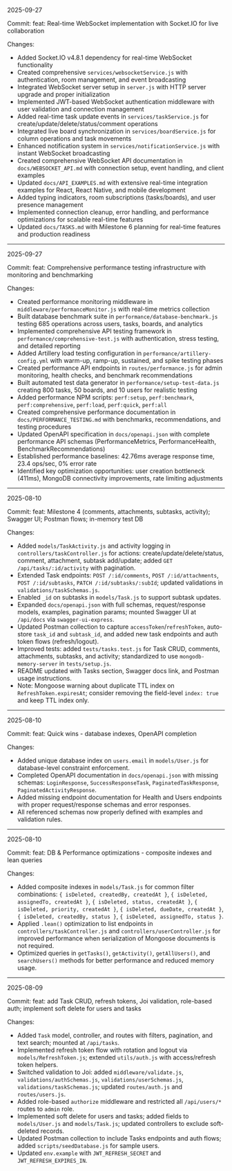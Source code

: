 2025-09-27

Commit: feat: Real-time WebSocket implementation with Socket.IO for live collaboration

Changes:
- Added Socket.IO v4.8.1 dependency for real-time WebSocket functionality
- Created comprehensive `services/websocketService.js` with authentication, room management, and event broadcasting
- Integrated WebSocket server setup in `server.js` with HTTP server upgrade and proper initialization
- Implemented JWT-based WebSocket authentication middleware with user validation and connection management
- Added real-time task update events in `services/taskService.js` for create/update/delete/status/comment operations
- Integrated live board synchronization in `services/boardService.js` for column operations and task movements
- Enhanced notification system in `services/notificationService.js` with instant WebSocket broadcasting
- Created comprehensive WebSocket API documentation in `docs/WEBSOCKET_API.md` with connection setup, event handling, and client examples
- Updated `docs/API_EXAMPLES.md` with extensive real-time integration examples for React, React Native, and mobile development
- Added typing indicators, room subscriptions (tasks/boards), and user presence management
- Implemented connection cleanup, error handling, and performance optimizations for scalable real-time features
- Updated `docs/TASKS.md` with Milestone 6 planning for real-time features and production readiness

---

2025-09-27

Commit: feat: Comprehensive performance testing infrastructure with monitoring and benchmarking

Changes:
- Created performance monitoring middleware in `middleware/performanceMonitor.js` with real-time metrics collection
- Built database benchmark suite in `performance/database-benchmark.js` testing 685 operations across users, tasks, boards, and analytics
- Implemented comprehensive API testing framework in `performance/comprehensive-test.js` with authentication, stress testing, and detailed reporting
- Added Artillery load testing configuration in `performance/artillery-config.yml` with warm-up, ramp-up, sustained, and spike testing phases
- Created performance API endpoints in `routes/performance.js` for admin monitoring, health checks, and benchmark recommendations
- Built automated test data generator in `performance/setup-test-data.js` creating 800 tasks, 50 boards, and 10 users for realistic testing
- Added performance NPM scripts: `perf:setup`, `perf:benchmark`, `perf:comprehensive`, `perf:load`, `perf:quick`, `perf:all`
- Created comprehensive performance documentation in `docs/PERFORMANCE_TESTING.md` with benchmarks, recommendations, and testing procedures
- Updated OpenAPI specification in `docs/openapi.json` with complete performance API schemas (PerformanceMetrics, PerformanceHealth, BenchmarkRecommendations)
- Established performance baselines: 42.76ms average response time, 23.4 ops/sec, 0% error rate
- Identified key optimization opportunities: user creation bottleneck (411ms), MongoDB connectivity improvements, rate limiting adjustments

---

2025-08-10

Commit: feat: Milestone 4 (comments, attachments, subtasks, activity); Swagger UI; Postman flows; in-memory test DB

Changes:
- Added `models/TaskActivity.js` and activity logging in `controllers/taskController.js` for actions: create/update/delete/status, comment, attachment, subtask add/update; added `GET /api/tasks/:id/activity` with pagination.
- Extended Task endpoints: `POST /:id/comments`, `POST /:id/attachments`, `POST /:id/subtasks`, `PATCH /:id/subtasks/:subId`; updated validations in `validations/taskSchemas.js`.
- Enabled `_id` on subtasks in `models/Task.js` to support subtask updates.
- Expanded `docs/openapi.json` with full schemas, request/response models, examples, pagination params; mounted Swagger UI at `/api/docs` via `swagger-ui-express`.
- Updated Postman collection to capture `accessToken`/`refreshToken`, auto-store `task_id` and `subtask_id`, and added new task endpoints and auth token flows (refresh/logout).
- Improved tests: added `tests/tasks.test.js` for Task CRUD, comments, attachments, subtasks, and activity; standardized to use `mongodb-memory-server` in `tests/setup.js`.
- README updated with Tasks section, Swagger docs link, and Postman usage instructions.
- Note: Mongoose warning about duplicate TTL index on `RefreshToken.expiresAt`; consider removing the field-level `index: true` and keep TTL index only.

---

2025-08-10

Commit: feat: Quick wins - database indexes, OpenAPI completion

Changes:
- Added unique database index on `users.email` in `models/User.js` for database-level constraint enforcement.
- Completed OpenAPI documentation in `docs/openapi.json` with missing schemas: `LoginResponse`, `SuccessResponseTask`, `PaginatedTaskResponse`, `PaginatedActivityResponse`.
- Added missing endpoint documentation for Health and Users endpoints with proper request/response schemas and error responses.
- All referenced schemas now properly defined with examples and validation rules.

---

2025-08-10

Commit: feat: DB & Performance optimizations - composite indexes and lean queries

Changes:
- Added composite indexes in `models/Task.js` for common filter combinations: `{ isDeleted, createdBy, createdAt }`, `{ isDeleted, assignedTo, createdAt }`, `{ isDeleted, status, createdAt }`, `{ isDeleted, priority, createdAt }`, `{ isDeleted, dueDate, createdAt }`, `{ isDeleted, createdBy, status }`, `{ isDeleted, assignedTo, status }`.
- Applied `.lean()` optimization to list endpoints in `controllers/taskController.js` and `controllers/userController.js` for improved performance when serialization of Mongoose documents is not required.
- Optimized queries in `getTasks()`, `getActivity()`, `getAllUsers()`, and `searchUsers()` methods for better performance and reduced memory usage.

---

2025-08-09

Commit: feat: add Task CRUD, refresh tokens, Joi validation, role-based auth; implement soft delete for users and tasks

Changes:
- Added `Task` model, controller, and routes with filters, pagination, and text search; mounted at `/api/tasks`.
- Implemented refresh token flow with rotation and logout via `models/RefreshToken.js`; extended `utils/auth.js` with access/refresh token helpers.
- Switched validation to Joi: added `middleware/validate.js`, `validations/authSchemas.js`, `validations/userSchemas.js`, `validations/taskSchemas.js`; updated `routes/auth.js` and `routes/users.js`.
- Added role-based `authorize` middleware and restricted all `/api/users/*` routes to `admin` role.
- Implemented soft delete for users and tasks; added fields to `models/User.js` and `models/Task.js`; updated controllers to exclude soft-deleted records.
- Updated Postman collection to include Tasks endpoints and auth flows; added `scripts/seedDatabase.js` for sample users.
- Updated `env.example` with `JWT_REFRESH_SECRET` and `JWT_REFRESH_EXPIRES_IN`.